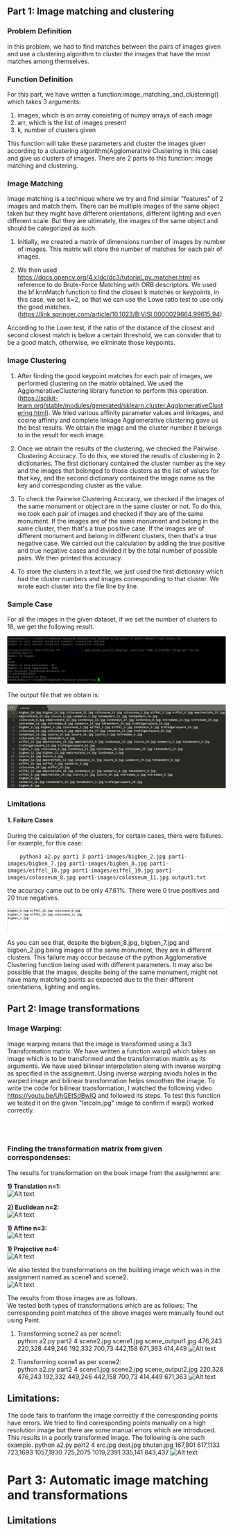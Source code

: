 ## Part 1: Image matching and clustering


### Problem Definition
In this problem, we had to find matches between the pairs of images given and use a clustering algorithm to cluster the images that have the most matches among themselves. 

### Function Definition
For this part, we have written a function:image_matching_and_clustering() which takes 3 arguments: 

1. images, which is an array consisting of numpy arrays of each image
2. arr, which is the list of images present
3. k, number of clusters given 

This function will take these parameters and cluster the images given according to a clustering algorithm(Agglomerative Clustering in this case) and give us clusters of images.
There are 2 parts to this function: image matching and clustering. 

### Image Matching
Image matching is a technique where we try and find similar "features" of 2 images and match them.
There can be multiple images of the same object taken but they might have different orientations, different lighting and even different scale. But they are ultimately, the images of the same object and should be categorized as such.

1. Initially, we created a matrix of dimensions number of images by number of images. This matrix will store the number of matches for each pair of images. 
   
2. We then used https://docs.opencv.org/4.x/dc/dc3/tutorial_py_matcher.html as reference to do Brute-Force Matching with ORB descriptors. We used the bf.knnMatch function to find the closest k matches or keypoints, in this case, we set k=2, so that we can use the Lowe ratio test to use only the good matches. (https://link.springer.com/article/10.1023/B:VISI.0000029664.99615.94).

According to the Lowe test, if the ratio of the distance of the closest and second closest match is below a certain threshold, we can consider that to be a good match, otherwise, we eliminate those keypoints.

### Image Clustering

1. After finding the good keypoint matches for each pair of images, we performed clustering on the matrix obtained. We used the AgglomerativeClustering library function to perform this operation. (https://scikit-learn.org/stable/modules/generated/sklearn.cluster.AgglomerativeClustering.html). We tried various affinity parameter values and linkages, and cosine affinity and complete linkage Agglomerative clustering gave us the best results. We obtain the image and the cluster number it belongs to in the result for each image. 
   
2. Once we obtain the results of the clustering, we checked the Pairwise Clustering Accuracy. To do this, we stored the results of clustering in 2 dictionaries. The first dictionary contained the cluster number as the key and the images that belonged to those clusters as the list of values for that key, and the second dictionary contained the image name as the key and corresponding cluster as the value. 
   
3. To check the Pairwise Clustering Accuracy, we checked if the images of the same monument or object are in the same cluster or not. To do this, we took each pair of images and checked if they are of the same monument. If the images are of the same monument and belong in the same cluster, then that's a true positive case. If the images are of different monument and belong in different clusters, then that's a true negative case. We carried out the calculation by adding the true positive and true negative cases and divided it by the total number of possible pairs. We then printed this accuracy. 
   
4. To store the clusters in a text file, we just used the first dictionary which had the cluster numbers and images corresponding to that cluster. We wrote each cluster into the file line by line. 

### Sample Case

For all the images in the given dataset, if we set the number of clusters to 18, we get the following result.


![Successful Case](./part1-special-cases/good_case_code.png)


The output file that we obtain is: 

![Successful Case](./part1-special-cases/good_case_1.png)


### Limitations


#### 1. Failure Cases
During the calculation of the clusters, for certain cases, there were failures. For example, for this case: 

        python3 a2.py part1 3 part1-images/bigben_2.jpg part1-images/bigben_7.jpg part1-images/bigben_8.jpg part1-images/eiffel_18.jpg part1-images/eiffel_19.jpg part1-images/colosseum_8.jpg part1-images/colosseum_11.jpg output1.txt

the accuracy came out to be only 47.61%. There were 0 true positives and 20 true negatives. 

![Failure Case 1](./part1-special-cases/failure_case_1.png)

As you can see that, despite the bigben_8.jpg, bigben_7.jpg and bigben_2.jpg being images of the same monument, they are in different clusters. This failure may occur because of the python Agglomerative Clustering function being used with different parameters. It may also be possible that the images, despite being of the same monument, might not have many matching points as expected due to the their different orientations, lighting and angles. 



## Part 2: Image transformations

### Image Warping:
Image warping means that the image is transformed using a 3x3 Transformation matrix.
We have written a function warp() which takes an image which is to be transformed and the transformation matrix as its arguments.
We have used bilinear interpolation along with inverse warping as specified in the assignemnt. Using inverse warping aviods holes in the warped image and bilinear transformation helps smoothen the image.
To write the code for bilinear transformation, I watched the following video https://youtu.be/UhGEtSdBwIQ  and followed its steps.
To test this function we tested it on the given "lincoln.jpg" image to confirm if warp() worked correctly.

<br> <br>
### Finding the transformation matrix from given correspondenses:

The results for transformation on the book image from the assignemnt are:<br>

**1) Translation n=1:** <br>
![Alt text](https://media.github.iu.edu/user/18152/files/ad69aaa2-04ff-4ad2-b01c-614485789c21)


**2) Euclidean n=2:**<br>
![Alt text](https://media.github.iu.edu/user/18152/files/a2dc1e72-ccb2-4f40-b8c0-78a64123c766)

**1) Affine n=3:**<br>
![Alt text](https://media.github.iu.edu/user/18152/files/dd09c93b-79ab-458e-84f5-a94946e1c17d)

**1) Projective n=4:**<br>
![Alt text](https://media.github.iu.edu/user/18152/files/9088ca4c-7bf0-4d6e-82fb-bbc046a0bfcf)


We also tested the transformations on the building image which was in the assignment named as scene1 and scene2. <br>
![Alt text](https://media.github.iu.edu/user/18152/files/ebd243e5-da8f-4852-9a7a-111bd5aef0ce)

The results from those images are as follows.<br>
We tested both types of transformations which are as follows:
The corresponding point matches of the above images were manually found out using Paint.<br>
1) Transforming scene2 as per scene1:<br>
python a2.py part2 4 scene2.jpg scene1.jpg scene_output1.jpg 476,243 220,328 449,246 192,332 700,73 442,158 671,363 414,449
![Alt text](https://media.github.iu.edu/user/18152/files/c21a4a3c-67ed-43a7-898f-04e5e0652c52)

2) Transforming scene1 as per scene2:<br>
python a2.py part2 4 scene1.jpg scene2.jpg scene_output2.jpg 220,328 476,243 192,332 449,246 442,158 700,73 414,449 671,363
![Alt text](https://media.github.iu.edu/user/18152/files/6091d3f2-6fa9-4b54-a69f-0b63ce857193)



## Limitations:
The code fails to tranform the image correctly if the corresponding points have errors.
We tried to find corresponding points manually on a high resolution image but there are some manual errors which are introduced. This results in a poorly transformed image.
The following is one such example.
python a2.py part2 4 src.jpg dest.jpg bhutan.jpg 167,801 617,1133 723,1693 1057,1930 725,2075 1019,2391 335,141 843,437
![Alt text](https://media.github.iu.edu/user/18152/files/cb85d8e9-6060-4452-8901-d6d2b07aead4)



# Part 3: Automatic image matching and transformations

## Limitations
